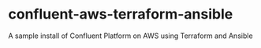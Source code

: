 
# confluent-aws-terraform-ansible

A sample install of Confluent Platform on AWS using Terraform and Ansible

